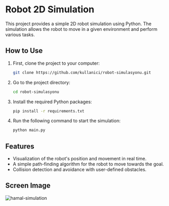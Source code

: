 # Robot 2D Simulation

This project provides a simple 2D robot simulation using Python. 
The simulation allows the robot to move in a given environment and perform various tasks.

## How to Use

1. First, clone the project to your computer:

    ```bash
    git clone https://github.com/kullanici/robot-simulasyonu.git
    ```

2. Go to the project directory:

    ```bash
    cd robot-simulasyonu
    ```

3. Install the required Python packages:

    ```bash
    pip install -r requirements.txt
    ```

4. Run the following command to start the simulation:

    ```bash
    python main.py
    ```

## Features

- Visualization of the robot's position and movement in real time.
- A simple path-finding algorithm for the robot to move towards the goal.
- Collision detection and avoidance with user-defined obstacles.

## Screen Image

![hamal-simulation](https://github.com/ulysses-o/hamal-simulation/assets/154095254/0807195b-9280-4a96-b97e-c5178ca7db66)


